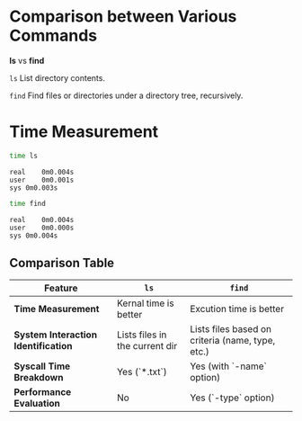 # Comparison between Various Commands

**ls** vs **find**

`ls` List directory contents.

`find`  Find files or directories under a directory tree, recursively.

# Time Measurement
```bash
time ls
```
```plaintext
real	0m0.004s
user	0m0.001s
sys	0m0.003s
```

```bash
time find
```
```plaintext
real	0m0.004s
user	0m0.000s
sys	0m0.004s

```
##  Comparison Table
| Feature                | `ls`                            | `find`                           |
|------------------------|---------------------------------|----------------------------------|
| **Time Measurement**   | Kernal time is better           | Excution time is better
| **System Interaction Identification**        | Lists files in the current dir  | Lists files based on criteria (name, type, etc.) |
| **Syscall Time Breakdown**    | Yes (\`*.txt\`)                   | Yes (with \`-name\` option)        |
| **Performance Evaluation**      | No                              | Yes (\`-type\` option)             |
